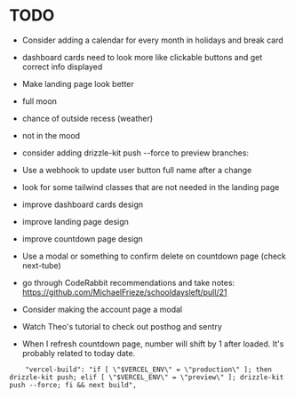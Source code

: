 # TODO

- Consider adding a calendar for every month in holidays and break card
- dashboard cards need to look more like clickable buttons and get correct info displayed
- Make landing page look better

- full moon
- chance of outside recess (weather)
- not in the mood
- consider adding drizzle-kit push --force to preview branches:
- Use a webhook to update user button full name after a change
- look for some tailwind classes that are not needed in the landing page
- improve dashboard cards design
- improve landing page design
- improve countdown page design
- Use a modal or something to confirm delete on countdown page (check next-tube)
- go through CodeRabbit recommendations and take notes: https://github.com/MichaelFrieze/schooldaysleft/pull/21
- Consider making the account page a modal
- Watch Theo's tutorial to check out posthog and sentry
- When I refresh countdown page, number will shift by 1 after loaded. It's probably related to today date.

```
    "vercel-build": "if [ \"$VERCEL_ENV\" = \"production\" ]; then drizzle-kit push; elif [ \"$VERCEL_ENV\" = \"preview\" ]; drizzle-kit push --force; fi && next build",
```
